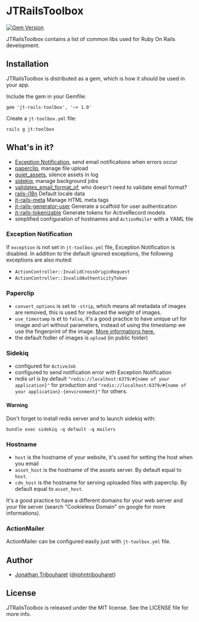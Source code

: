 # JTRailsToolbox

[![Gem Version](https://badge.fury.io/rb/jt-rails-toolbox.svg)](http://badge.fury.io/rb/jt-rails-toolbox)

JTRailsToolbox contains a list of common libs used for Ruby On Rails development.

## Installation

JTRailsToolbox is distributed as a gem, which is how it should be used in your app.

Include the gem in your Gemfile:

    gem 'jt-rails-toolbox', '~> 1.0'

Create a `jt-toolbox.yml` file:

	rails g jt:toolbox

## What's in it?

- [Exception Notification](https://github.com/smartinez87/exception_notification), send email notifications when errors occur
- [paperclip](https://github.com/thoughtbot/paperclip), manage file upload
- [quiet_assets](https://github.com/evrone/quiet_assets), silence assets in log
- [sidekiq](https://github.com/mperham/sidekiq), manage background jobs
- [validates_email_format_of](https://github.com/validates-email-format-of/validates_email_format_of), who doesn't need to validate email format?
- [rails-i18n](https://github.com/svenfuchs/rails-i18n) Default locale data
- [jt-rails-meta](https://github.com/jonathantribouharet/jt-rails-meta) Manage HTML meta tags
- [jt-rails-generator-user](https://github.com/jonathantribouharet/jt-rails-generator-user) Generate a scaffold for user authentication
- [jt-rails-tokenizable](https://github.com/jonathantribouharet/jt-rails-tokenizable) Generate tokens for ActiveRecord models
- simplified configuration of hostnames and `ActionMailer` with a YAML file

### Exception Notification

If `exception` is not set in `jt-toolbox.yml` file, Exception Notification is disabled.
In addition to the default ignored exceptions, the following exceptions are also muted:

- `ActionController::InvalidCrossOriginRequest`
- `ActionController::InvalidAuthenticityToken`

### Paperclip

- `convert_options` is set to `-strip`, which means all metadata of images are removed, this is used for reduced the weight of images.
- `use_timestamp` is et to `false`, it's a good practice to have unique url for image and url without parameters, instead of using the timestamp we use the fingerprint of the image. [More informations here.](https://github.com/thoughtbot/paperclip#md5-checksum--fingerprint)
- the default fodler of images is `upload` (in public folder)

### Sidekiq

- configured for `ActiveJob`
- configured to send notification error with Exception Notification
- redis url is by default `"redis://localhost:6379/#{name of your application}"` for production and `"redis://localhost:6379/#{name of your application}-{environment}"` for others.

#### Warning

Don't forget to install redis server and to launch sidekiq with:

`bundle exec sidekiq -q default -q mailers`

### Hostname

- `host` is the hostname of your website, it's used for setting the host when you email
- `asset_host` is the hostname of the assets server. By default equal to `host`.
- `cdn_host` is the hostname for serving uploaded files with paperclip. By default equal to `asset_host`.

It's a good practice to have a different domains for your web server and your file server (search "Cookieless Domain" on google for more informations).

### ActionMailer

ActionMailer can be configured easily just with `jt-toolbox.yml` file.

## Author

- [Jonathan Tribouharet](https://github.com/jonathantribouharet) ([@johntribouharet](https://twitter.com/johntribouharet))

## License

JTRailsToolbox is released under the MIT license. See the LICENSE file for more info.